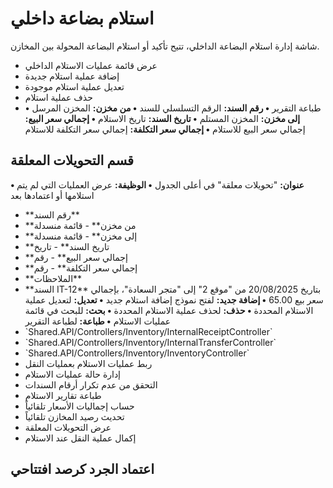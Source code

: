 # استلام بضاعة داخلي
شاشة إدارة استلام البضاعة الداخلي، تتيح تأكيد أو استلام البضاعة المحولة
بين المخازن.
- عرض قائمة عمليات الاستلام الداخلي
- إضافة عملية استلام جديدة
- تعديل عملية استلام موجودة
- حذف عملية استلام
- طباعة التقرير
**• رقم السند:** الرقم التسلسلي للسند 
**• من مخزن:** المخزن المرسل
**• إلى مخزن:** المخزن المستلم
**• تاريخ السند:** تاريخ الاستلام
**• إجمالي سعر البيع:** إجمالي سعر البيع للاستلام
**• إجمالي سعر التكلفة:** إجمالي سعر التكلفة للاستلام
## قسم التحويلات المعلقة
**• عنوان:** \"تحويلات معلقة\" في أعلى الجدول
**• الوظيفة:** عرض العمليات التي لم يتم استلامها أو اعتمادها بعد
- \*\*رقم السند\*\* 
- \*\*من مخزن\*\*  - قائمة منسدلة
- \*\*إلى مخزن\*\*  - قائمة منسدلة
- \*\*تاريخ السند\*\*  - تاريخ
- \*\*إجمالي سعر البيع\*\*  - رقم
- \*\*إجمالي سعر التكلفة\*\*  - رقم
- \*\*الملاحظات\*\* 
- \*\*السند IT-12\*\* بتاريخ 20/08/2025 من \"موقع 2\" إلى \"متجر
السعادة\"، بإجمالي سعر بيع 65.00
**• إضافة جديد:** لفتح نموذج إضافة استلام جديد
**• تعديل:** لتعديل عملية الاستلام المحددة
**• حذف:** لحذف عملية الاستلام المحددة
**• بحث:** للبحث في قائمة عمليات الاستلام
**• طباعة:** لطباعة التقرير
- \`Shared.API/Controllers/Inventory/InternalReceiptController\`
- \`Shared.API/Controllers/Inventory/InternalTransferController\`
- \`Shared.API/Controllers/Inventory/InventoryController\`
- ربط عمليات الاستلام بعمليات النقل
- إدارة حالة عمليات الاستلام
- التحقق من عدم تكرار أرقام السندات
- طباعة تقارير الاستلام
- حساب إجماليات الأسعار تلقائياً
- تحديث رصيد المخازن تلقائياً
- عرض التحويلات المعلقة
- إكمال عملية النقل عند الاستلام
## اعتماد الجرد كرصد افتتاحي
